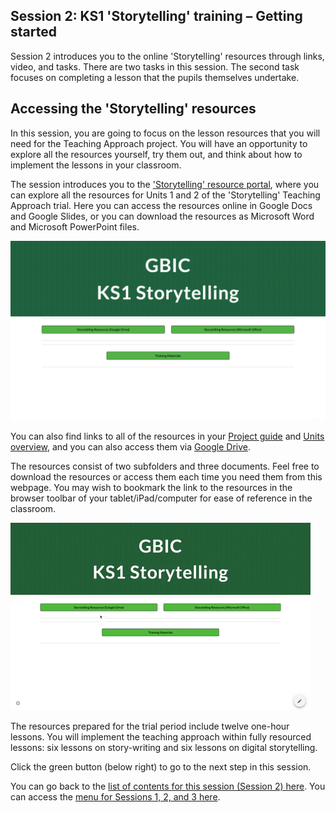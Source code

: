 ## Session 2: KS1 'Storytelling' training – Getting started
Session 2 introduces you to the online 'Storytelling' resources through links, video, and tasks. There are two tasks in this session. The second task focuses on completing a lesson that the pupils themselves undertake.

## Accessing the 'Storytelling' resources
In this session, you are going to focus on the lesson resources that you will need for the Teaching Approach project. You will have an opportunity to explore all the resources yourself, try them out, and think about how to implement the lessons in your classroom.

The session introduces you to the ['Storytelling' resource portal](http://ncce.io/KS1Storytelling), where you can explore all the resources for Units 1 and 2 of the 'Storytelling' Teaching Approach trial. Here you can access the resources online in Google Docs and Google Slides, or you can download the resources as Microsoft Word and Microsoft PowerPoint files.

![Modelling access webpage](images/ks1storytelling-Webpage.png)

You can also find links to all of the resources in your [Project guide](https://ncce.io/k2zQga) and [Units overview](https://ncce.io/glxPE8), and you can also access them via [Google Drive](https://ncce.io/l9Spga).

The resources consist of two subfolders and three documents. Feel free to download the resources or access them each time you need them from this webpage. You may wish to bookmark the link to the resources in the browser toolbar of your tablet/iPad/computer for ease of reference in the classroom. 

![Modelling access webpage](images/ks1storytelling-WebpageAccess.gif)

The resources prepared for the trial period include twelve one-hour lessons. You will implement the teaching approach within fully resourced lessons: six lessons on story-writing and six lessons on digital storytelling.

Click the green button (below right) to go to the next step in this session.

You can go back to the [list of contents for this session (Session 2) here](https://projects.raspberrypi.org/en/projects/KS1StorytellingTraining_Session2_GBICi1b). 
You can access the [menu for Sessions 1, 2, and 3 here](https://projects.raspberrypi.org/en/pathways/ks1-storytellingtraining-gbici1b).
